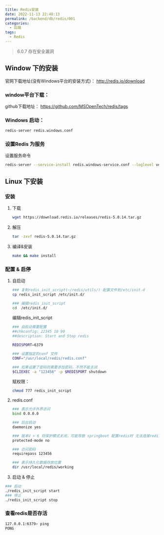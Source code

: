 ```yaml
---
title: Redis安装
date: 2022-11-13 22:48:13
permalink: /backend/db/redis/001
categories:
  - 后端 
tags:
  - Redis
---
```


> 6.0.7 存在安全漏洞 

## Window 下的安装

官网下载地址(没有Windows平台的安装方式)： http://redis.io/download
### window平台下载：
github下载地址： https://github.com/MSOpenTech/redis/tags
### Windows 启动：
```sh
redis-server redis.windows.conf
```



### 设置Redis 为服务
设置服务命令
```sh
redis-server --service-install redis.windows-service.conf --loglevel verbose
```
## Linux 下安装

### 安装

1. 下载

   ```sh
   wget https://download.redis.io/releases/redis-5.0.14.tar.gz
   ```

   

2. 解压

   ```sh
   tar -zxvf redis-5.0.14.tar.gz
   ```

   

3. 编译&安装

   ```sh
   make && make install
   ```

   

### 配置 & 启停

1. 自启动

   ```sh
   ### 复制redis_init_script(~/redis/utils/) 配置文件到/etc/init.d
   cp redis_init_script /etc/init.d/
   
   ### 编辑redis_init_script
   cd  /etc/init.d/
   ```

   编辑redis_init_script

   ```sh
   ### 自启动需要配置
   ##chkconfig: 22345 10 90
   ##description: Start and Stop redis
   
   REDISPORT=6379
   
   ### 设置指定的conf 文件
   CONF="/usr/local/redis/redis.conf"
   
   ### 如果设置了密码则需要添加密码，不然不能关闭
   $CLIEXEC -a "123456" -p $REDISPORT shutdown
   ```

   赋权限：

   ```sh
   chmod 777 redis_init_script 
   ```

   

2. redis.conf

   ```sh
   ### 表示允许外界访问
   bind 0.0.0.0
   
   ### 后台启动
   daemonize yes
   
   ### 版本V > 6 将保护模式关闭，可能导致 springboot 配置redis时 无法连接redis
   protected-mode no
   
   ### 访问密码
   requirepass 123456
   
   ### 表示持久化数据存放位置
   dir /usr/local/redis/working
   
   ```

3.  启动 & 停止

   ```sh
   ### 启动
   ./redis_init_script start
   ### 停止
   ./redis_init_script stop
   ```


### 查看redis是否存活

```sh
127.0.0.1:6379> ping
PONG
```